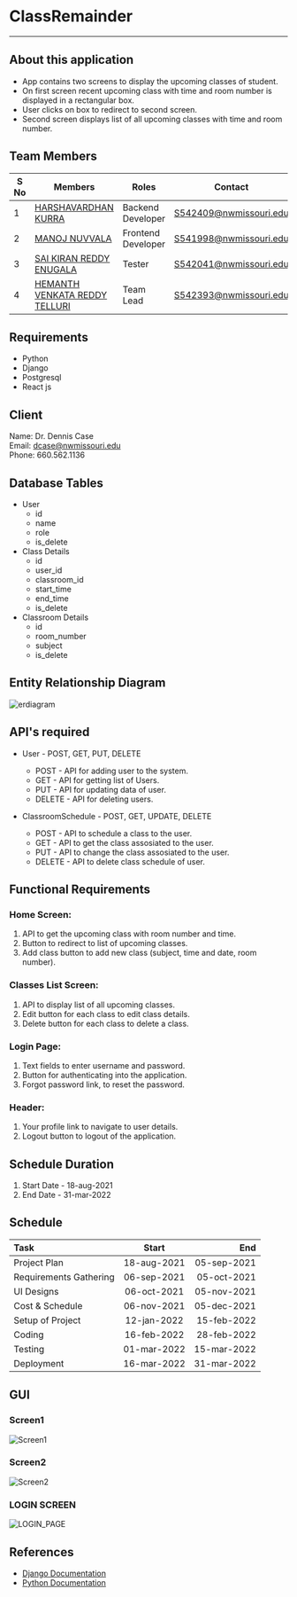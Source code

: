 # ClassRemainder
---
## **About this application**
- App contains two screens to display the upcoming classes of student.
- On first screen recent upcoming class with time and room number is displayed in a rectangular box.
- User clicks on box to redirect to second screen.
- Second screen displays list of all upcoming classes with time and room number.

## **Team Members**
| S No | Members                                                            | Roles              | Contact                |
|------|--------------------------------------------------------------------|--------------------|------------------------|
| 1    | [HARSHAVARDHAN KURRA](https://github.com/harshakurra123)           | Backend Developer  | S542409@nwmissouri.edu |
| 2    | [MANOJ NUVVALA](https://github.com/manojnuvvala)                   | Frontend Developer | S541998@nwmissouri.edu |
| 3    | [SAI KIRAN REDDY ENUGALA](https://github.com/saikiranreddyenugala) | Tester             | S542041@nwmissouri.edu |
| 4    | [HEMANTH VENKATA REDDY TELLURI](https://github.com/hemanth8056)    | Team Lead          | S542393@nwmissouri.edu |


## Requirements
- Python
- Django
- Postgresql
- React js

## Client
Name: Dr. Dennis Case <br>
Email: dcase@nwmissouri.edu <br>
Phone: 660.562.1136 <br>

## Database Tables
- User
  - id
  - name
  - role
  - is_delete
- Class Details
  - id
  - user_id
  - classroom_id
  - start_time
  - end_time
  - is_delete
- Classroom Details
  - id
  - room_number
  - subject
  - is_delete

## Entity Relationship Diagram
![erdiagram](images/erdiagram.png)

## API's required
- User - POST, GET, PUT, DELETE
  - POST - API for adding user to the system.
  - GET - API for getting list of Users.
  - PUT - API for updating data of user.
  - DELETE - API for deleting users.

- ClassroomSchedule - POST, GET, UPDATE, DELETE
  - POST - API to schedule a class to the user.
  - GET - API to get the class assosiated to the user.
  - PUT - API to change the class assosiated to the user.
  - DELETE - API to delete class schedule of user.

## Functional Requirements

### Home Screen:
1.	API to get the upcoming class with room number and time.
2.	Button to redirect to list of upcoming classes.
3.	Add class button to add new class (subject, time and date, room number).
### Classes List Screen:
1.	API to display list of all upcoming classes.
2.	Edit button for each class to edit class details.
3.	Delete button for each class to delete a class.
### Login Page:
1.	Text fields to enter username and password.
2.	Button for authenticating into the application.
3.	Forgot password link, to reset the password.
### Header:
1.	Your profile link to navigate to user details.
2.	Logout button to logout of the application.


## Schedule Duration
1. Start Date - 18-aug-2021
2. End Date - 31-mar-2022

## Schedule
| Task | Start | End |
| :--- | :----: | ---: |
| Project Plan | 18-aug-2021 | 05-sep-2021 |
| Requirements Gathering | 06-sep-2021 | 05-oct-2021 |
| UI Designs | 06-oct-2021 | 05-nov-2021 |
| Cost & Schedule | 06-nov-2021 | 05-dec-2021 |
| Setup of Project | 12-jan-2022 | 15-feb-2022 |
| Coding | 16-feb-2022 | 28-feb-2022 |
| Testing | 01-mar-2022 | 15-mar-2022 |
| Deployment | 16-mar-2022 | 31-mar-2022 |


## GUI
  ### Screen1
  ![Screen1](images/Screen1.jpg)
  ### Screen2
  ![Screen2](images/Screen2.jpg)
  ### LOGIN SCREEN  
  ![LOGIN_PAGE](images/loginwithlogo.jpg)
  
 
## References
- [Django Documentation](https://docs.djangoproject.com/en/3.2/)
- [Python Documentation](https://docs.python.org/3/tutorial/)
